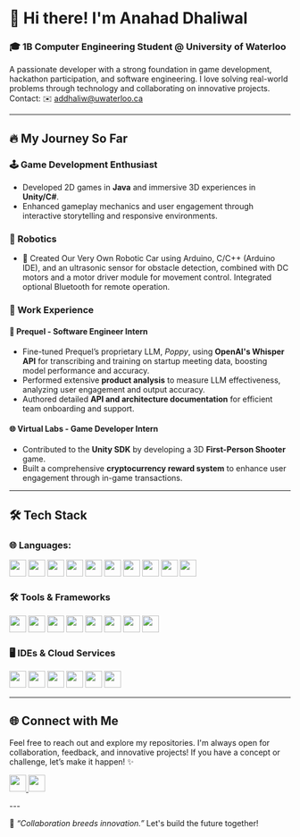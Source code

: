 # 👋 Hi there! I'm Anahad Dhaliwal

### 🎓 1B Computer Engineering Student @ University of Waterloo
A passionate developer with a strong foundation in game development, hackathon participation, and software engineering. I love solving real-world problems through technology and collaborating on innovative projects. 
Contact: ✉️ addhaliw@uwaterloo.ca

---

## 🔥 My Journey So Far

### 🕹️ Game Development Enthusiast
- Developed 2D games in **Java** and immersive 3D experiences in **Unity/C#**.
- Enhanced gameplay mechanics and user engagement through interactive storytelling and responsive environments.

### 🤖 Robotics
- 🚗 Created Our Very Own Robotic Car using Arduino, C/C++ (Arduino IDE), and an ultrasonic sensor for obstacle detection, combined with DC motors and a motor driver module for movement control. Integrated optional Bluetooth for remote operation.

### 💼 Work Experience

#### 🤖 Prequel - Software Engineer Intern
- Fine-tuned Prequel’s proprietary LLM, *Poppy*, using **OpenAI's Whisper API** for transcribing and training on startup meeting data, boosting model performance and accuracy.
- Performed extensive **product analysis** to measure LLM effectiveness, analyzing user engagement and output accuracy.
- Authored detailed **API and architecture documentation** for efficient team onboarding and support.

#### 🌐 Virtual Labs - Game Developer Intern
- Contributed to the **Unity SDK** by developing a 3D **First-Person Shooter** game.
- Built a comprehensive **cryptocurrency reward system** to enhance user engagement through in-game transactions.

---

## 🛠️ Tech Stack

### 🌐 Languages:
<p align="left">
  <img src="https://img.shields.io/badge/-Python-blue?logo=python&logoColor=white" height="30">
  <img src="https://img.shields.io/badge/-C++-00599C?logo=c%2B%2B&logoColor=white" height="30">
  <img src="https://img.shields.io/badge/-JavaScript-F7DF1E?logo=javascript&logoColor=black" height="30">
  <img src="https://img.shields.io/badge/-HTML5-E34F26?logo=html5&logoColor=white" height="30">
  <img src="https://img.shields.io/badge/-CSS3-1572B6?logo=css3&logoColor=white" height="30">
  <img src="https://img.shields.io/badge/-LaTeX-008080?logo=latex&logoColor=white" height="30">
  <img src="https://img.shields.io/badge/-MongoDB-47A248?logo=mongodb&logoColor=white" height="30">
  <img src="https://img.shields.io/badge/-Express.js-000000?logo=express&logoColor=white" height="30">
  <img src="https://img.shields.io/badge/-React-61DAFB?logo=react&logoColor=black" height="30">
  <img src="https://img.shields.io/badge/-Node.js-339933?logo=node.js&logoColor=white" height="30">
</p>

### 🛠️ Tools & Frameworks
<p align="left">
  <img src="https://img.shields.io/badge/-Git-F05032?logo=git&logoColor=white" height="30">
  <img src="https://img.shields.io/badge/-Node.js-339933?logo=node.js&logoColor=white" height="30">
  <img src="https://img.shields.io/badge/-React-61DAFB?logo=react&logoColor=black" height="30">
  <img src="https://img.shields.io/badge/-Flask-000000?logo=flask&logoColor=white" height="30">
  <img src="https://img.shields.io/badge/-Arduino-00979D?logo=arduino&logoColor=white" height="30">
  <img src="https://img.shields.io/badge/-Raspberry%20Pi-C51A4A?logo=raspberry-pi&logoColor=white" height="30">
  <img src="https://img.shields.io/badge/-Express.js-000000?logo=express&logoColor=white" height="30">
  <img src="https://img.shields.io/badge/-MongoDB-47A248?logo=mongodb&logoColor=white" height="30">
</p>


### 🖥️ IDEs & Cloud Services
<p align="left">
  <img src="https://img.shields.io/badge/-VSCode-007ACC?logo=visual-studio-code&logoColor=white" height="30">
  <img src="https://img.shields.io/badge/-PyCharm-000000?logo=pycharm&logoColor=white" height="30">
  <img src="https://img.shields.io/badge/-IntelliJ%20IDEA-000000?logo=intellij-idea&logoColor=white" height="30">
  <img src="https://img.shields.io/badge/-Replit-667881?logo=replit&logoColor=white" height="30">
  <img src="https://img.shields.io/badge/-AWS-232F3E?logo=amazon-aws&logoColor=white" height="30">
  <img src="https://img.shields.io/badge/-Azure-0078D4?logo=microsoft-azure&logoColor=white" height="30">
</p>


---

## 🌐 Connect with Me
Feel free to reach out and explore my repositories. I'm always open for collaboration, feedback, and innovative projects! If you have a concept or challenge, let’s make it happen! ✨

<p align="left">
  <a href="https://www.linkedin.com/in/anahad">
    <img src="https://img.shields.io/badge/-LinkedIn-blue?logo=linkedin&logoColor=white" height="30">
  </a>
  <a href="https://github.com/Anahadd">
    <img src="https://img.shields.io/badge/-GitHub-181717?logo=github&logoColor=white" height="30">
  </a>
</p>
---

🌟 *“Collaboration breeds innovation.”* Let's build the future together!

